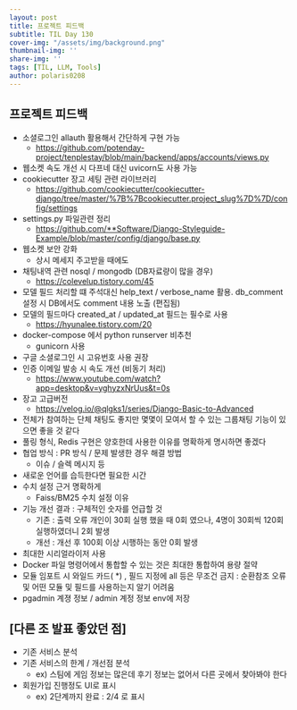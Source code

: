 ```yaml
---
layout: post
title: 프로젝트 피드백
subtitle: TIL Day 130
cover-img: "/assets/img/background.png"
thumbnail-img: ''
share-img: ''
tags: [TIL, LLM, Tools]
author: polaris0208
---
```


## 프로젝트 피드백
- 소셜로그인 allauth 활용해서 간단하게 구현 가능
  - https://github.com/potenday-project/tenplestay/blob/main/backend/apps/accounts/views.py
- 웹소켓 속도 개선 시 다프네 대신 uvicorn도 사용 가능
- cookiecutter 장고 세팅 관련 라이브러리
  - https://github.com/cookiecutter/cookiecutter-django/tree/master/%7B%7Bcookiecutter.project_slug%7D%7D/config/settings
- settings.py 파일관련 정리 
  - https://github.com/**Software/Django-Styleguide-Example/blob/master/config/django/base.py
- 웹소켓 보안 강화 
  - 상시 메세지 주고받을 때에도
- 채팅내역 관련 nosql / mongodb (DB자료량이 많을 경우) 
  - https://colevelup.tistory.com/45
- 모델 필드 처리할 떄 주석대신 help_text / verbose_name 활용. db_comment 설정 시 DB에서도 comment 내용 노출 (편집됨)
- 모델의 필드마다 created_at / updated_at 필드는 필수로 사용
  - https://hyunalee.tistory.com/20
- docker-compose 에서 python runserver 비추천
  - gunicorn 사용
- 구글 소셜로그인 시 고유번호 사용 권장
- 인증 이메일 발송 시 속도 개선 (비동기 처리)
  - https://www.youtube.com/watch?app=desktop&v=yghyzxNrUus&t=0s
- 장고 고급버전
  - https://velog.io/@qlgks1/series/Django-Basic-to-Advanced
- 전체가 참여하는 단체 채팅도 좋지만 몇몇이 모여서 할 수 있는 그룹채팅 기능이 있으면 좋을 것 같다
- 풀링 형식, Redis 구현은 양호한데 사용한 이유를 명확하게 명시하면 좋겠다
- 협업 방식 : PR 방식 / 문제 발생한 경우 해결 방법
  - 이슈 / 슬렉 메시지 등
- 새로운 언어를 습득한다면 필요한 시간
- 수치 설정 근거 명확하게
  - Faiss/BM25 수치 설정 이유
- 기능 개선 결과 : 구체적인 숫자를 언급할 것
  - 기존 : 출력 오류 개인이 30회 실행 했을 때 0회 였으나, 4명이 30회씩 120회 실행하였더니 2회 발생
  - 개선 : 개선 후 100회 이상 시행하는 동안 0회 발생
- 최대한 시리얼라이저 사용
- Docker 파일 명령어에서 통합할 수 있는 것은 최대한 통합하여 용량 절약
- 모듈 임포트 시 와일드 카드( *)  , 필드 지정에 all 등은 무조건 금지 : 순환참조 오류 및 어떤 모듈 및 필드를 사용하는지 알기 어려움
- pgadmin 계졍 정보 / admin 계정 정보 env에 저장


## [다른 조 발표 좋았던 점]
- 기존 서비스 분석
- 기존 서비스의 한계 / 개선점 분석
  - ex) 스팀에 게임 정보는 많은데 후기 정보는 없어서 다른 곳에서 찾아봐야 한다
- 회원가입 진행정도 UI로 표시
  - ex) 2단계까지 완료 : 2/4 로 표시


